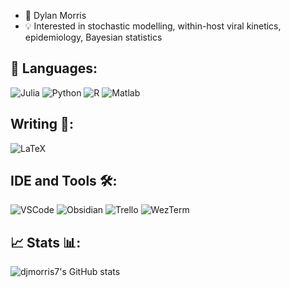 - 🎲 Dylan Morris 
- 💡 Interested in stochastic modelling, within-host viral kinetics, epidemiology, Bayesian statistics 

## 🔨 Languages:

![Julia](https://img.shields.io/badge/Julia-9558B2?style=for-the-badge&logo=julia&logoColor=white)
![Python](https://img.shields.io/badge/Python-14354C?style=for-the-badge&logo=python&logoColor=white)
![R](https://img.shields.io/badge/R-276DC3?style=for-the-badge&logo=r&logoColor=white)
![Matlab](https://img.shields.io/badge/Matlab-0076A8?style=for-the-badge&logo=mathworks&logoColor=white)

## Writing 📝: 

![LaTeX](https://img.shields.io/badge/LaTeX-008080?style=for-the-badge&logo=latex&logoColor=white)

## IDE and Tools 🛠: 

![VSCode](https://img.shields.io/badge/Visual_Studio_Code-0078D4?style=for-the-badge&logo=visual%20studio%20code&logoColor=white)
![Obsidian](https://img.shields.io/badge/Obsidian-4E5E5E?style=for-the-badge&logo=obsidian&logoColor=white)
![Trello](https://img.shields.io/badge/Trello-0052CC?style=for-the-badge&logo=trello&logoColor=white)
![WezTerm](https://img.shields.io/badge/WezTerm-000000?style=for-the-badge&logo=wezterm&logoColor=white)

## 📈 Stats 📊:

![djmorris7's GitHub stats](https://github-readme-stats.vercel.app/api?username=djmorris7&show_icons=true&include_all_commits=true&count_private=true&theme=dark)

